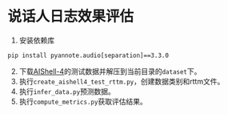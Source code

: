 # 说话人日志效果评估

1. 安装依赖库

```shell
pip install pyannote.audio[separation]==3.3.0
```

2. 下载[AIShell-4](https://us.openslr.org/resources/111)的测试数据并解压到当前目录的`dataset`下。
3. 执行`create_aishell4_test_rttm.py`，创建数据类别和rttm文件。
4. 执行`infer_data.py`预测数据。
5. 执行`compute_metrics.py`获取评估结果。
